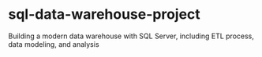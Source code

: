 # sql-data-warehouse-project
Building a modern data warehouse with SQL Server, including ETL process, data modeling, and analysis
